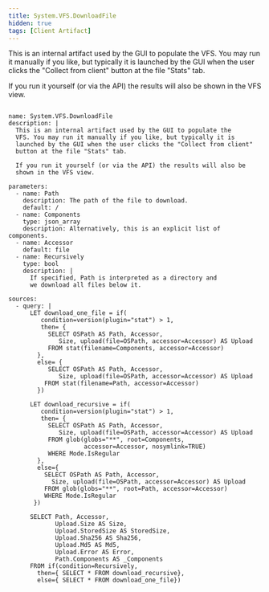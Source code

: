 ```yaml
---
title: System.VFS.DownloadFile
hidden: true
tags: [Client Artifact]
---
```


This is an internal artifact used by the GUI to populate the
VFS. You may run it manually if you like, but typically it is
launched by the GUI when the user clicks the "Collect from client"
button at the file "Stats" tab.

If you run it yourself (or via the API) the results will also be
shown in the VFS view.


<pre><code class="language-yaml">
name: System.VFS.DownloadFile
description: |
  This is an internal artifact used by the GUI to populate the
  VFS. You may run it manually if you like, but typically it is
  launched by the GUI when the user clicks the &quot;Collect from client&quot;
  button at the file &quot;Stats&quot; tab.

  If you run it yourself (or via the API) the results will also be
  shown in the VFS view.

parameters:
  - name: Path
    description: The path of the file to download.
    default: /
  - name: Components
    type: json_array
    description: Alternatively, this is an explicit list of components.
  - name: Accessor
    default: file
  - name: Recursively
    type: bool
    description: |
      If specified, Path is interpreted as a directory and
      we download all files below it.

sources:
  - query: |
      LET download_one_file = if(
         condition=version(plugin=&quot;stat&quot;) &gt; 1,
         then= {
           SELECT OSPath AS Path, Accessor,
              Size, upload(file=OSPath, accessor=Accessor) AS Upload
           FROM stat(filename=Components, accessor=Accessor)
        },
        else= {
           SELECT OSPath AS Path, Accessor,
              Size, upload(file=OSPath, accessor=Accessor) AS Upload
          FROM stat(filename=Path, accessor=Accessor)
        })

      LET download_recursive = if(
         condition=version(plugin=&quot;stat&quot;) &gt; 1,
         then= {
           SELECT OSPath AS Path, Accessor,
              Size, upload(file=OSPath, accessor=Accessor) AS Upload
           FROM glob(globs=&quot;**&quot;, root=Components,
                     accessor=Accessor, nosymlink=TRUE)
           WHERE Mode.IsRegular
        },
        else={
          SELECT OSPath AS Path, Accessor,
            Size, upload(file=OSPath, accessor=Accessor) AS Upload
          FROM glob(globs=&quot;**&quot;, root=Path, accessor=Accessor)
          WHERE Mode.IsRegular
       })

      SELECT Path, Accessor,
             Upload.Size AS Size,
             Upload.StoredSize AS StoredSize,
             Upload.Sha256 AS Sha256,
             Upload.Md5 AS Md5,
             Upload.Error AS Error,
             Path.Components AS _Components
      FROM if(condition=Recursively,
        then={ SELECT * FROM download_recursive},
        else={ SELECT * FROM download_one_file})

</code></pre>

